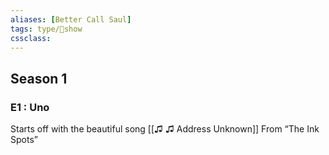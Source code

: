 ```yaml
---
aliases: [Better Call Saul]
tags: type/🎥show
cssclass:
---
```

## Season 1
### E1 : Uno
Starts off with the beautiful song [[♫ ♫ Address Unknown]] From “The Ink Spots”







